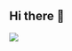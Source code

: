 ## Hi there 👋
![](https://visitcount.itsvg.in/api?id=kartikp&label=Profile%20Views&color=1&icon=5&pretty=false)

<!--
**kartik-paliwa1/kartik-paliwa1** is a ✨ _special_ ✨ repository because its `README.md` (this file) appears on your GitHub profile.

Here are some ideas to get you started:

- 🔭 I’m currently working on ...
- 🌱 I’m currently learning ...
- 👯 I’m looking to collaborate on ...
- 🤔 I’m looking for help with ...
- 💬 Ask me about ...
- 📫 How to reach me: ...
- 😄 Pronouns: ...
- ⚡ Fun fact: ...
-->
